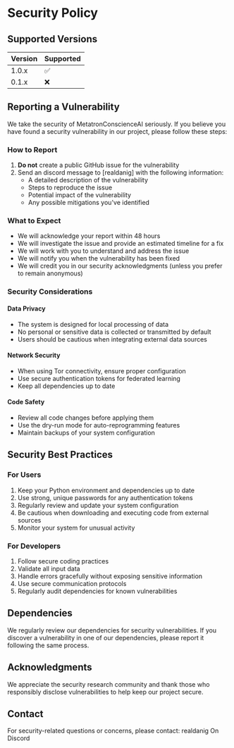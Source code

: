 # Security Policy

## Supported Versions

| Version | Supported          |
| ------- | ------------------ |
| 1.0.x   | :white_check_mark: |
| 0.1.x   | :x:                |

## Reporting a Vulnerability

We take the security of MetatronConscienceAI seriously. If you believe you have found a security vulnerability in our project, please follow these steps:

### How to Report

1. **Do not** create a public GitHub issue for the vulnerability
2. Send an discord message to [realdanig] with the following information:
   - A detailed description of the vulnerability
   - Steps to reproduce the issue
   - Potential impact of the vulnerability
   - Any possible mitigations you've identified

### What to Expect

- We will acknowledge your report within 48 hours
- We will investigate the issue and provide an estimated timeline for a fix
- We will work with you to understand and address the issue
- We will notify you when the vulnerability has been fixed
- We will credit you in our security acknowledgments (unless you prefer to remain anonymous)

### Security Considerations

#### Data Privacy
- The system is designed for local processing of data
- No personal or sensitive data is collected or transmitted by default
- Users should be cautious when integrating external data sources

#### Network Security
- When using Tor connectivity, ensure proper configuration
- Use secure authentication tokens for federated learning
- Keep all dependencies up to date

#### Code Safety
- Review all code changes before applying them
- Use the dry-run mode for auto-reprogramming features
- Maintain backups of your system configuration

## Security Best Practices

### For Users
1. Keep your Python environment and dependencies up to date
2. Use strong, unique passwords for any authentication tokens
3. Regularly review and update your system configuration
4. Be cautious when downloading and executing code from external sources
5. Monitor your system for unusual activity

### For Developers
1. Follow secure coding practices
2. Validate all input data
3. Handle errors gracefully without exposing sensitive information
4. Use secure communication protocols
5. Regularly audit dependencies for known vulnerabilities

## Dependencies

We regularly review our dependencies for security vulnerabilities. If you discover a vulnerability in one of our dependencies, please report it following the same process.

## Acknowledgments

We appreciate the security research community and thank those who responsibly disclose vulnerabilities to help keep our project secure.

## Contact

For security-related questions or concerns, please contact:
realdanig
On Discord
